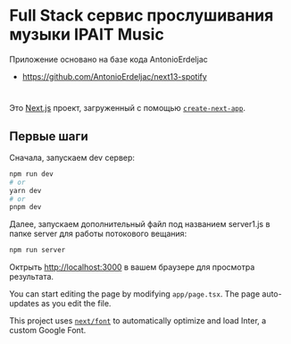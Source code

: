 # Full Stack сервис прослушивания музыки IPAIT Music
Приложение основано на базе кода AntonioErdeljac

- https://github.com/AntonioErdeljac/next13-spotify

#

Это [Next.js](https://nextjs.org/) проект, загруженный с помощью [`create-next-app`](https://github.com/vercel/next.js/tree/canary/packages/create-next-app).

## Первые шаги

Сначала, запускаем dev сервер:

```bash
npm run dev
# or
yarn dev
# or
pnpm dev
```

Далее, запускаем дополнительный файл под названием server1.js в папке server для работы потокового вещания:
```bash
npm run server
```

Октрыть [http://localhost:3000](http://localhost:3000) в вашем браузере для просмотра результата.

You can start editing the page by modifying `app/page.tsx`. The page auto-updates as you edit the file.

This project uses [`next/font`](https://nextjs.org/docs/basic-features/font-optimization) to automatically optimize and load Inter, a custom Google Font.

